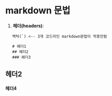 # markdown 문법 
 1. **헤더(headers)**:
 ```
    백틱(`) <-- 3개 코드라인 markdown문법이 적용안됨

    # 헤더1
    ## 헤더2
    ### 헤더3
 ```
 
 ## 헤더2
 #### 헤더4